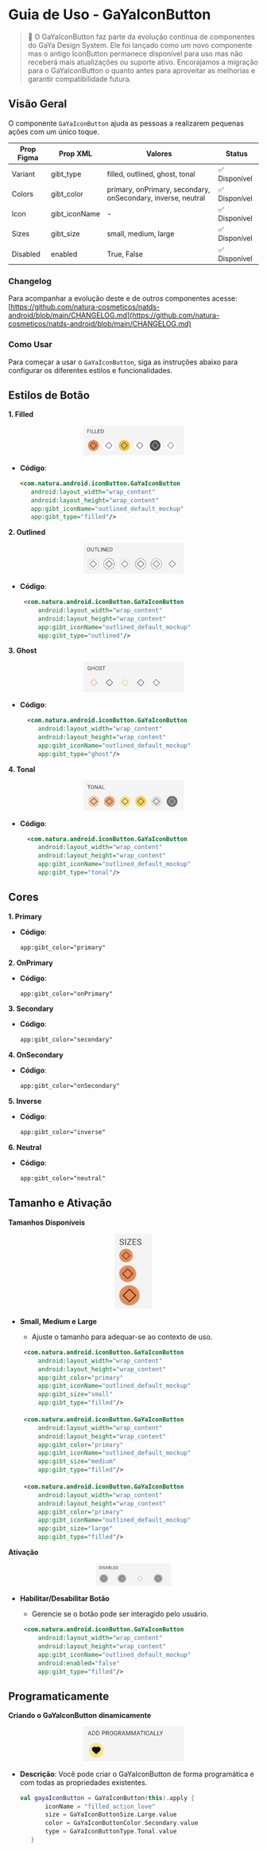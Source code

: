 # Guia de Uso - GaYaIconButton

> 📢 O GaYaIconButton faz parte da evolução contínua de componentes do GaYa Design System. Ele foi lançado como um novo componente mas o antigo IconButton permanece disponível para uso mas não receberá mais atualizações ou suporte ativo. Encorajamos a migração para o GaYaIconButton o quanto antes para aproveitar as melhorias e garantir compatibilidade futura.


## Visão Geral

O componente `GaYaIconButton` ajuda as pessoas a realizarem pequenas ações com um único toque.

| Prop Figma       | Prop XML       | Valores                                                      | Status            |
| -------------- |  --------------    |    -------------------------                                 |  ----------------- |
| Variant        | gibt_type              | filled, outlined, ghost, tonal                               | ✅  Disponível       |
| Colors         | gibt_color              | primary, onPrimary, secondary, onSecondary, inverse, neutral | ✅  Disponível       |
| Icon           | gibt_iconName    | -                                                  | ✅  Disponível       |
| Sizes          | gibt_size               | small, medium, large                                         | ✅  Disponível       |
| Disabled       | enabled          | True, False                                                  | ✅  Disponível       |



### Changelog

Para acompanhar a evolução deste e de outros componentes acesse: [https://github.com/natura-cosmeticos/natds-android/blob/main/CHANGELOG.md](https://github.com/natura-cosmeticos/natds-android/blob/main/CHANGELOG.md)

### Como Usar

Para começar a usar o `GaYaIconButton`, siga as instruções abaixo para configurar os diferentes estilos e funcionalidades.

## Estilos de Botão

**1. Filled**

<p align="center">
  <img alt="1" src="./images/gayaiconbutton_filled.png" width="40%"> 
</p>

   - **Código**:
     ```xml
     <com.natura.android.iconButton.GaYaIconButton
        android:layout_width="wrap_content"
        android:layout_height="wrap_content"
        app:gibt_iconName="outlined_default_mockup"
        app:gibt_type="filled"/>
     ```

**2. Outlined**

<p align="center">
  <img alt="1" src="./images/gayaiconbutton_outlined.png" width="40%"> 
</p>

   - **Código**:
     ```xml
      <com.natura.android.iconButton.GaYaIconButton
          android:layout_width="wrap_content"
          android:layout_height="wrap_content"
          app:gibt_iconName="outlined_default_mockup"
          app:gibt_type="outlined"/>
     ```

**3. Ghost**

<p align="center">
  <img alt="1" src="./images/gayaiconbutton_ghost.png" width="40%"> 
</p>

   - **Código**:
     ```xml
       <com.natura.android.iconButton.GaYaIconButton
          android:layout_width="wrap_content"
          android:layout_height="wrap_content"
          app:gibt_iconName="outlined_default_mockup"
          app:gibt_type="ghost"/>
     ```
     
**4. Tonal**

<p align="center">
  <img alt="1" src="./images/gayaiconbutton_tonal.png" width="40%"> 
</p>

   - **Código**:
     ```xml
       <com.natura.android.iconButton.GaYaIconButton
          android:layout_width="wrap_content"
          android:layout_height="wrap_content"
          app:gibt_iconName="outlined_default_mockup"
          app:gibt_type="tonal"/>
     ```

## Cores

**1. Primary**
   - **Código**:
     ```xml
     app:gibt_color="primary"
     ```

**2. OnPrimary**
   - **Código**:
     ```xml
     app:gibt_color="onPrimary"
     ```

**3. Secondary**
   - **Código**:
     ```xml
     app:gibt_color="secondary"
     ```
     
**4. OnSecondary**
   - **Código**:
     ```xml
     app:gibt_color="onSecondary"
     ```

**5. Inverse**
   - **Código**:
     ```xml
     app:gibt_color="inverse"
     ```

**6. Neutral**
   - **Código**:
     ```xml
     app:gibt_color="neutral"
     ```

## Tamanho e Ativação

**Tamanhos Disponíveis**

<p align="center">
  <img alt="1" src="./images/gayaiconbutton_sizes.png" width="15%"> 
</p>

   - **Small, Medium e Large**
     - Ajuste o tamanho para adequar-se ao contexto de uso.
     
     ```xml
      <com.natura.android.iconButton.GaYaIconButton
          android:layout_width="wrap_content"
          android:layout_height="wrap_content"
          app:gibt_color="primary"
          app:gibt_iconName="outlined_default_mockup"
          app:gibt_size="small"
          app:gibt_type="filled"/>
  
      <com.natura.android.iconButton.GaYaIconButton
          android:layout_width="wrap_content"
          android:layout_height="wrap_content"
          app:gibt_color="primary"
          app:gibt_iconName="outlined_default_mockup"
          app:gibt_size="medium"
          app:gibt_type="filled"/>
  
      <com.natura.android.iconButton.GaYaIconButton
          android:layout_width="wrap_content"
          android:layout_height="wrap_content"
          app:gibt_color="primary"
          app:gibt_iconName="outlined_default_mockup"
          app:gibt_size="large"
          app:gibt_type="filled"/>

     ```

**Ativação**

<p align="center">
  <img alt="1" src="./images/gayaiconbutton_disabled.png" width="30%"> 
</p>

   - **Habilitar/Desabilitar Botão**
     - Gerencie se o botão pode ser interagido pelo usuário.
     
     ```xml
      <com.natura.android.iconButton.GaYaIconButton
          android:layout_width="wrap_content"
          android:layout_height="wrap_content"
          app:gibt_iconName="outlined_default_mockup"
          android:enabled="false"
          app:gibt_type="filled"/>
     ```

## Programaticamente

**Criando o GaYaIconButton dinamicamente**

<p align="center">
  <img alt="1" src="./images/gayaiconbutton_kotlin.png" width="40%"> 
</p>

   - **Descrição**: Você pode criar o GaYaIconButton de forma programática e com todas as propriedades existentes.
     ```kotlin
     val gayaIconButton = GaYaIconButton(this).apply {
            iconName = "filled_action_love"
            size = GaYaIconButtonSize.Large.value
            color = GaYaIconButtonColor.Secondary.value
            type = GaYaIconButtonType.Tonal.value
        }
     ```

     
